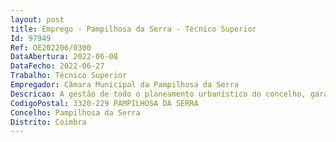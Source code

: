 ```yaml
--- 
layout: post
title: Emprego - Pampilhosa da Serra - Técnico Superior
Id: 97949
Ref: OE202206/0300
DataAbertura: 2022-06-08
DataFecho: 2022-06-27
Trabalho: Técnico Superior
Empregador: Câmara Municipal da Pampilhosa da Serra
Descricao: A gestão de todo o planeamento urbanístico do concelho, garantindo, nomeadamente, a conceção dos projetos urbanísticos da Câmara Municipal Participar e acompanhar a gestão do Plano Diretor Municipal e demais planos aprovados pelas entidades competentes Exercer funções consultivas, de estudo, planeamento, programação, avaliação e aplicação de métodos e processos de natureza técnica e ou científica de suporte à decisão Elaborar, com elevada autonomia, pareceres, informações e relatórios técnicos no âmbito da área de atividade submetendo à apreciação superior Elaborar informações técnicas relativas a operações urbanísticas no âmbito do RJUE e outros com legislação específica da área da respetiva especialidade Apreciar e dar parecer sobre os pedidos de informação prévia relativos a construção de edificações, loteamento, à instalação de atividades económicas, sujeitas a licenciamento específico Elaborar projetos de arquitetura utilizando aplicações informáticas específicas Articular as suas atividades com outros profissionais, nomeadamente nas áreas de planeamento do território, arquitetura paisagista, reabilitação social e urbana e engenharia.Exercer as demais funções que lhe forem cometidas por lei, norma, regulamento, deliberação, despacho ou determinação superior.
CodigoPostal: 3320-229 PAMPILHOSA DA SERRA
Concelho: Pampilhosa da Serra
Distrito: Coimbra
--- 
```

